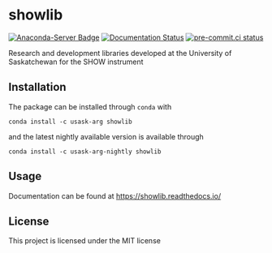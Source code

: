 # showlib

[![Anaconda-Server Badge](https://anaconda.org/usask-arg/showlib/badges/version.svg)](https://anaconda.org/usask-arg/showlib)
[![Documentation Status](https://readthedocs.org/projects/showlib/badge/?version=latest)](https://showlib.readthedocs.io/en/latest/?badge=latest)
[![pre-commit.ci status](https://results.pre-commit.ci/badge/github/usask-arg/showlib/main.svg)](https://results.pre-commit.ci/latest/github/usask-arg/showlib/main)

Research and development libraries developed at the University of Saskatchewan for the SHOW instrument

## Installation
The package can be installed through `conda` with

`conda install -c usask-arg showlib`

and the latest nightly available version is available through

`conda install -c usask-arg-nightly showlib`

## Usage
Documentation can be found at  https://showlib.readthedocs.io/

## License
This project is licensed under the MIT license
